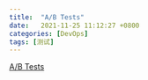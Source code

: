 ```yaml
---
title:  "A/B Tests"
date:   2021-11-25 11:12:27 +0800
categories: [DevOps]
tags: [测试]
---
```


[A/B Tests](https://mailchimp.com/marketing-glossary/ab-tests/)
